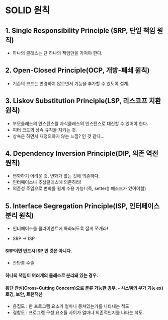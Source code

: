 # SOLID 원칙    

## 1. Single Responsibility Principle (SRP, 단일 책임 원칙) 
- 하나의 클래스는 단 하나의 책임만을 가져야 한다. 

## 2. Open-Closed Principle(OCP, 개방-폐쇄 원칙)
- 기존의 코드는 변경하지 않으면서 기능을 추가할 수 있도록 설계.

## 3. Liskov Substitution Principle(LSP, 리스코프 치환 원칙)
- 부모클래스의 인스턴스를 자식클래스의 인스턴스로 대신할 수 있어야 한다.
- 피터 코드의 상속 규칙을 지키는 것.
- 상속은 하면서 재정의하지 않는 느낌? 인 것 같다...

## 4. Dependency Inversion Principle(DIP, 의존 역전 원칙)
- 변화하기 어려운 것, 변화가 없는 것에 의존하다.
- 인터페이스나 추상클래스에 의존하라!
- 의존성 주입으로 변화를 쉽게 수용 가능! (즉, setter() 메소드가 있어야함)

## 5. Interface Segregation Principle(ISP, 인터페이스 분리 원칙)
- 인터페이스를 클라이언트에 특화되도록 잘게 쪼개라!


- SRP -> ISP
#### SRP이면 반드시 ISP 인 것은 아니다.

- 산탄총 수술
#### 하나의 책임이 여러개의 클래스로 분리돼 있는 경우. 
#### 횡단 관심(Cross-Cutting Concern)으로 분류 가능한 경우.  - 시스템의 부가 기능 ex) 로깅, 보안, 트랜잭션

- 응집도 : 한 프로그램 요소가 얼마나 뭉쳐있는가를 나타내는 척도
- 결합도 : 프로그램 구성 요소들 사이가 얼마나 의존적인지를 나타는 척도.
